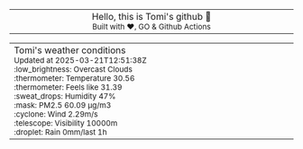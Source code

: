 
<div align="center">
<table>
<tbody>
<td align="center">
<img width="2000" height="0"><br>
Hello, this is Tomi's github 👋<br>
<sup>Built with ❤️, GO & Github Actions</sup><br>
<img width="2000" height="0">
</td>
</tbody>
</table>
</div>
<table>
<tbody>
<td align="left">
<img width="2000" height="0"><br>
Tomi's weather conditions<br>
<sup>Updated at 2025-03-21T12:51:38Z</sup><br>
<sup>:low_brightness: Overcast Clouds</sup><br>
<sup>:thermometer: Temperature 30.56 </sup><br>
<sup>:thermometer: Feels like 31.39</sup><br>
<sup>:sweat_drops: Humidity 47%</sup><br>
<sup>:mask: PM2.5 60.09 μg/m3</sup><br>
<sup>:cyclone: Wind 2.29m/s </sup><br>
<sup>:telescope: Visibility 10000m </sup><br>
<sup>:droplet: Rain 0mm/last 1h </sup><br>
<img width="2000" height="0">
</td>
<td align="left">
<img width="2000" height="0"><br>
<br>
<img width="2000" height="0">
</td>
</tbody>
</table>
</div>
    
